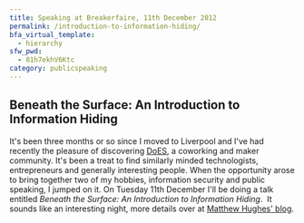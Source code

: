 ```yaml
---
title: Speaking at Breakerfaire, 11th December 2012
permalink: /introduction-to-information-hiding/
bfa_virtual_template:
  - hierarchy
sfw_pwd:
  - 81h7ekhV6Ktc
category: publicspeaking
---
```

## Beneath the Surface: An Introduction to Information Hiding

It's been three months or so since I moved to Liverpool and I've had recently the pleasure of discovering [DoES][1], a coworking and maker community. It's been a treat to find similarly minded technologists, entrepreneurs and generally interesting people.
When the opportunity arose to bring together two of my hobbies, information security and public speaking, I jumped on it. On Tuesday 11th December I'll be doing a talk entitled *Beneath the Surface: An Introduction to Information Hiding*.  It sounds like an interesting night, more details over at [Matthew Hughes' blog][2].

 [1]: http://www.doesliverpool.com/
 [2]: http://www.matthewhughes.co.uk/breakerfaire-tuesday-11th-of-december-2012/